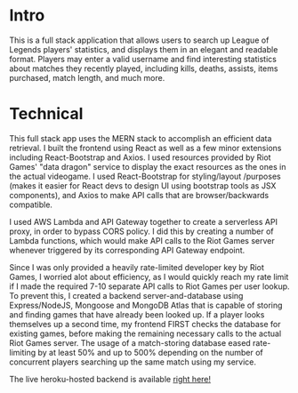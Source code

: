 
# Intro
This is a full stack application that allows users to search up League of Legends players' statistics, and displays them in an elegant and readable format.
Players may enter a valid username and find interesting statistics about matches they recently played, including kills, deaths, assists, items purchased, match length, and much more.

# Technical
This full stack app uses the MERN stack to accomplish an efficient data retrieval. I built the frontend using React as well as a few minor extensions including React-Bootstrap and Axios. I used resources provided by Riot Games' "data dragon" service to display the exact resources as the ones in the actual videogame. I used React-Bootstrap for styling/layout /purposes (makes it easier for React devs to design UI using bootstrap tools as JSX components), and Axios to make API calls that are browser/backwards compatible.

I used AWS Lambda and API Gateway together to create a serverless API proxy, in order to bypass CORS policy. I did this by creating a number of Lambda functions, which would make API calls to the Riot Games server whenever triggered by its corresponding API Gateway endpoint.

Since I was only provided a heavily rate-limited developer key by Riot Games, I worried alot about efficiency, as I would quickly reach my rate limit if I made the required 7-10 separate API calls to Riot Games per user lookup. To prevent this, I created a backend server-and-database using Express/NodeJS, Mongoose and MongoDB Atlas that is capable of storing and finding games that have already been looked up. If a player looks themselves up a second time, my frontend FIRST checks the database for existing games, before making the remaining necessary calls to the actual Riot Games server. The usage of a match-storing database eased rate-limiting by at least 50% and up to 500% depending on the number of concurrent players searching up the same match using my service.


The live heroku-hosted backend is available [right here!](https://radiant-plateau-97440.herokuapp.com/
) 
